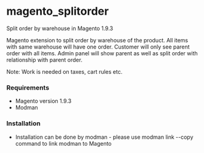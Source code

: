 # magento_splitorder
Split order by warehouse in Magento 1.9.3

Magento extension to split order by warehouse of the product. All items with same warehouse will have one order. Customer will only see parent order with all items. Admin panel will show parent as well as split order with relationship with parent order.

Note: Work is needed on taxes, cart rules etc.

### Requirements

* Magento version 1.9.3
* Modman

### Installation

* Installation can be done by modman - please use modman link --copy command to link modman to Magento

